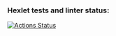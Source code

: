 ### Hexlet tests and linter status:
[![Actions Status](https://github.com/btwnmnu/js-testing-project-lvl1/workflows/hexlet-check/badge.svg)](https://github.com/btwnmnu/js-testing-project-lvl1/actions)